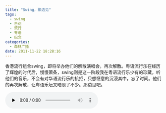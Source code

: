 ```yaml
---
title: "Swing，那边见"
tags:
  - swing
  - 告别
  - 流行
  - 粤语
  - 纪念
categories:
  - 森林广播
date: 2011-11-22 18:28:16
---
```


香港流行组合swing，即将举办他们的解散演唱会，再次解散。粤语流行乐在经历了辉煌的时代后，慢慢萧条，swing则是这一阶段我在粤语流行乐少有的珍藏。听他们的音乐，不会有对华语流行乐的抗拒，只想惬意的沉浸其中，忘了时间。他们的再次解散，让粤语乐坛又暗淡了不少。那边见吧。   

<audio id="audio" controls="" preload="none">
  <source id="mp3" src="http://www.coletree.com/radio/coletree_radio_027.mp3">
</audio>